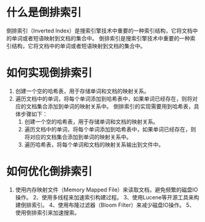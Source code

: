 
# 什么是倒排索引
倒排索引（Inverted Index）是搜索引擎技术中重要的一种索引结构，它将文档中的单词或者短语映射到文档的集合中。
倒排索引是搜索引擎技术中重要的一种索引结构，它将文档中的单词或者短语映射到文档的集合中。

# 如何实现倒排索引
1. 创建一个空的哈希表，用于存储单词和文档的映射关系。
2. 遍历文档中的单词，将每个单词添加到哈希表中，如果单词已经存在，则将对应的文档集合添加到单词的映射关系中。
倒排索引的实现需要用到哈希表，具体步骤如下：
   1. 创建一个空的哈希表，用于存储单词和文档的映射关系。
     2. 遍历文档中的单词，将每个单词添加到哈希表中，如果单词已经存在，则将对应的文档集合添加到单词的映射关系中。
     3. 遍历哈希表，将每个单词和文档的映射关系输出到文件中。
    
# 如何优化倒排索引
1. 使用内存映射文件（Memory Mapped File）来读取文档，避免频繁的磁盘IO操作。
2、使用多线程来加速索引构建过程。
3、使用Lucene等开源工具来构建倒排索引。
4、使用布隆过滤器（Bloom Filter）来减少磁盘IO操作。
5、使用倒排索引来加速搜索。





   